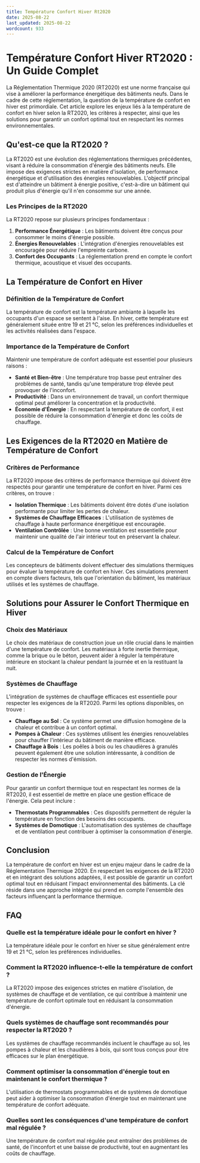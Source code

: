 ```yaml
---
title: Température Confort Hiver Rt2020
date: 2025-08-22
last_updated: 2025-08-22
wordcount: 933
---
```


# Température Confort Hiver RT2020 : Un Guide Complet

La Réglementation Thermique 2020 (RT2020) est une norme française qui vise à améliorer la performance énergétique des bâtiments neufs. Dans le cadre de cette réglementation, la question de la température de confort en hiver est primordiale. Cet article explore les enjeux liés à la température de confort en hiver selon la RT2020, les critères à respecter, ainsi que les solutions pour garantir un confort optimal tout en respectant les normes environnementales.

## Qu'est-ce que la RT2020 ?

La RT2020 est une évolution des réglementations thermiques précédentes, visant à réduire la consommation d'énergie des bâtiments neufs. Elle impose des exigences strictes en matière d'isolation, de performance énergétique et d'utilisation des énergies renouvelables. L'objectif principal est d'atteindre un bâtiment à énergie positive, c'est-à-dire un bâtiment qui produit plus d'énergie qu'il n'en consomme sur une année.

### Les Principes de la RT2020

La RT2020 repose sur plusieurs principes fondamentaux :

1. **Performance Énergétique** : Les bâtiments doivent être conçus pour consommer le moins d'énergie possible.
2. **Énergies Renouvelables** : L'intégration d'énergies renouvelables est encouragée pour réduire l'empreinte carbone.
3. **Confort des Occupants** : La réglementation prend en compte le confort thermique, acoustique et visuel des occupants.

## La Température de Confort en Hiver

### Définition de la Température de Confort

La température de confort est la température ambiante à laquelle les occupants d'un espace se sentent à l'aise. En hiver, cette température est généralement située entre 19 et 21 °C, selon les préférences individuelles et les activités réalisées dans l'espace.

### Importance de la Température de Confort

Maintenir une température de confort adéquate est essentiel pour plusieurs raisons :

- **Santé et Bien-être** : Une température trop basse peut entraîner des problèmes de santé, tandis qu'une température trop élevée peut provoquer de l'inconfort.
- **Productivité** : Dans un environnement de travail, un confort thermique optimal peut améliorer la concentration et la productivité.
- **Économie d'Énergie** : En respectant la température de confort, il est possible de réduire la consommation d'énergie et donc les coûts de chauffage.

## Les Exigences de la RT2020 en Matière de Température de Confort

### Critères de Performance

La RT2020 impose des critères de performance thermique qui doivent être respectés pour garantir une température de confort en hiver. Parmi ces critères, on trouve :

- **Isolation Thermique** : Les bâtiments doivent être dotés d'une isolation performante pour limiter les pertes de chaleur.
- **Systèmes de Chauffage Efficaces** : L'utilisation de systèmes de chauffage à haute performance énergétique est encouragée.
- **Ventilation Contrôlée** : Une bonne ventilation est essentielle pour maintenir une qualité de l'air intérieur tout en préservant la chaleur.

### Calcul de la Température de Confort

Les concepteurs de bâtiments doivent effectuer des simulations thermiques pour évaluer la température de confort en hiver. Ces simulations prennent en compte divers facteurs, tels que l'orientation du bâtiment, les matériaux utilisés et les systèmes de chauffage.

## Solutions pour Assurer le Confort Thermique en Hiver

### Choix des Matériaux

Le choix des matériaux de construction joue un rôle crucial dans le maintien d'une température de confort. Les matériaux à forte inertie thermique, comme la brique ou le béton, peuvent aider à réguler la température intérieure en stockant la chaleur pendant la journée et en la restituant la nuit.

### Systèmes de Chauffage

L'intégration de systèmes de chauffage efficaces est essentielle pour respecter les exigences de la RT2020. Parmi les options disponibles, on trouve :

- **Chauffage au Sol** : Ce système permet une diffusion homogène de la chaleur et contribue à un confort optimal.
- **Pompes à Chaleur** : Ces systèmes utilisent les énergies renouvelables pour chauffer l'intérieur du bâtiment de manière efficace.
- **Chauffage à Bois** : Les poêles à bois ou les chaudières à granulés peuvent également être une solution intéressante, à condition de respecter les normes d'émission.

### Gestion de l'Énergie

Pour garantir un confort thermique tout en respectant les normes de la RT2020, il est essentiel de mettre en place une gestion efficace de l'énergie. Cela peut inclure :

- **Thermostats Programmables** : Ces dispositifs permettent de réguler la température en fonction des besoins des occupants.
- **Systèmes de Domotique** : L'automatisation des systèmes de chauffage et de ventilation peut contribuer à optimiser la consommation d'énergie.

## Conclusion

La température de confort en hiver est un enjeu majeur dans le cadre de la Réglementation Thermique 2020. En respectant les exigences de la RT2020 et en intégrant des solutions adaptées, il est possible de garantir un confort optimal tout en réduisant l'impact environnemental des bâtiments. La clé réside dans une approche intégrée qui prend en compte l'ensemble des facteurs influençant la performance thermique.

## FAQ

### Quelle est la température idéale pour le confort en hiver ?

La température idéale pour le confort en hiver se situe généralement entre 19 et 21 °C, selon les préférences individuelles.

### Comment la RT2020 influence-t-elle la température de confort ?

La RT2020 impose des exigences strictes en matière d'isolation, de systèmes de chauffage et de ventilation, ce qui contribue à maintenir une température de confort optimale tout en réduisant la consommation d'énergie.

### Quels systèmes de chauffage sont recommandés pour respecter la RT2020 ?

Les systèmes de chauffage recommandés incluent le chauffage au sol, les pompes à chaleur et les chaudières à bois, qui sont tous conçus pour être efficaces sur le plan énergétique.

### Comment optimiser la consommation d'énergie tout en maintenant le confort thermique ?

L'utilisation de thermostats programmables et de systèmes de domotique peut aider à optimiser la consommation d'énergie tout en maintenant une température de confort adéquate.

### Quelles sont les conséquences d'une température de confort mal régulée ?

Une température de confort mal régulée peut entraîner des problèmes de santé, de l'inconfort et une baisse de productivité, tout en augmentant les coûts de chauffage.